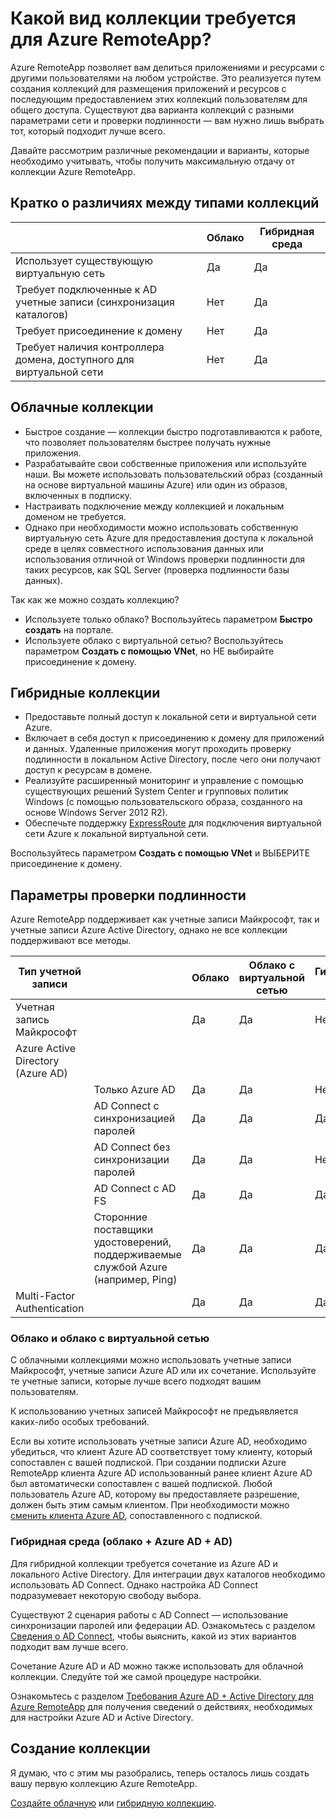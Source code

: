 <properties 
    pageTitle="Какой вид коллекции требуется для Azure RemoteApp? | Microsoft Azure" 
    description="Дополнительные сведения о типах коллекций, доступных в Azure RemoteApp." 
    services="remoteapp" 
	documentationCenter="" 
    authors="lizap" 
    manager="mbaldwin" />

<tags 
    ms.service="remoteapp" 
    ms.workload="compute" 
    ms.tgt_pltfrm="na" 
    ms.devlang="na" 
    ms.topic="article" 
    ms.date="09/28/2015" 
    ms.author="elizapo" />



# Какой вид коллекции требуется для Azure RemoteApp?

Azure RemoteApp позволяет вам делиться приложениями и ресурсами с другими пользователями на любом устройстве. Это реализуется путем создания коллекций для размещения приложений и ресурсов с последующим предоставлением этих коллекций пользователям для общего доступа. Существуют два варианта коллекций с разными параметрами сети и проверки подлинности — вам нужно лишь выбрать тот, который подходит лучше всего.

Давайте рассмотрим различные рекомендации и варианты, которые необходимо учитывать, чтобы получить максимальную отдачу от коллекции Azure RemoteApp.


## Кратко о различиях между типами коллекций

| | Облако | Гибридная среда |
|-----------|-------|--------|
|Использует существующую виртуальную сеть| Да| Да|
|Требует подключенные к AD учетные записи (синхронизация каталогов)| Нет| Да|
|Требует присоединение к домену| Нет| Да|
|Требует наличия контроллера домена, доступного для виртуальной сети| Нет| Да|

## Облачные коллекции
- Быстрое создание — коллекции быстро подготавливаются к работе, что позволяет пользователям быстрее получать нужные приложения.
- Разрабатывайте свои собственные приложения или используйте наши. Вы можете использовать пользовательский образ (созданный на основе виртуальной машины Azure) или один из образов, включенных в подписку.
- Настраивать подключение между коллекцией и локальным доменом не требуется.
- Однако при необходимости можно использовать собственную виртуальную сеть Azure для предоставления доступа к локальной среде в целях совместного использования данных или использования отличной от Windows проверки подлинности для таких ресурсов, как SQL Server (проверка подлинности базы данных).


Так как же можно создать коллекцию?

- Используете только облако? Воспользуйтесь параметром **Быстро создать** на портале.
- Используете облако с виртуальной сетью? Воспользуйтесь параметром **Создать с помощью VNet**, но НЕ выбирайте присоединение к домену.

## Гибридные коллекции
- Предоставьте полный доступ к локальной сети и виртуальной сети Azure.
- Включает в себя доступ к присоединению к домену для приложений и данных. Удаленные приложения могут проходить проверку подлинности в локальном Active Directory, после чего они получают доступ к ресурсам в домене.
- Реализуйте расширенный мониторинг и управление с помощью существующих решений System Center и групповых политик Windows (с помощью пользовательского образа, созданного на основе Windows Server 2012 R2).
- Обеспечьте поддержку [ExpressRoute](http://azure.microsoft.com/services/expressroute/) для подключения виртуальной сети Azure к локальной виртуальной сети.

Воспользуйтесь параметром **Создать с помощью VNet** и ВЫБЕРИТЕ присоединение к домену.

## Параметры проверки подлинности
Azure RemoteApp поддерживает как учетные записи Майкрософт, так и учетные записи Azure Active Directory, однако не все коллекции поддерживают все методы.

| Тип учетной записи | | Облако | Облако с виртуальной сетью | Гибридная среда |
|-----------------------------------|-------------------------------------------------------------|-------|--------------|-------|
| Учетная запись Майкрософт | | Да | Да | Нет |
| Azure Active Directory (Azure AD) | | | | |
| | Только Azure AD | Да | Да | Нет |
| | AD Connect с синхронизацией паролей | Да | Да | Да |
| | AD Connect без синхронизации паролей | Да | Да | Нет |
| | AD Connect с AD FS | Да | Да | Да |
| | Сторонние поставщики удостоверений, поддерживаемые службой Azure (например, Ping) | Да | Да | Да |
| Multi-Factor Authentication | | Да | Да | Да |



### Облако и облако с виртуальной сетью 
С облачными коллекциями можно использовать учетные записи Майкрософт, учетные записи Azure AD или их сочетание. Используйте те учетные записи, которые лучше всего подходят вашим пользователям.

К использованию учетных записей Майкрософт не предъявляется каких-либо особых требований.

Если вы хотите использовать учетные записи Azure AD, необходимо убедиться, что клиент Azure AD соответствует тому клиенту, который сопоставлен с вашей подпиской. При создании подписки Azure RemoteApp клиента Azure AD использованный ранее клиент Azure AD был автоматически сопоставлен с вашей подпиской. Любой пользователь Azure AD, которому вы предоставляете разрешение, должен быть этим самым клиентом. При необходимости можно [сменить клиента Azure AD](remoteapp-changetenant.md), сопоставленного с подпиской.
 
### Гибридная среда (облако + Azure AD + AD)

Для гибридной коллекции требуется сочетание из Azure AD и локального Active Directory. Для интеграции двух каталогов необходимо использовать AD Connect. Однако настройка AD Connect подразумевает некоторую свободу выбора.

Существуют 2 сценария работы с AD Connect — использование синхронизации паролей или федерации AD. Ознакомьтесь с разделом [Сведения о AD Connect](active-directory-aadconnect.md), чтобы выяснить, какой из этих вариантов подходит вам лучше всего.

Сочетание Azure AD и AD можно также использовать для облачной коллекции. Следуйте той же самой процедуре настройки.

Ознакомьтесь с разделом [Требования Azure AD + Active Directory для Azure RemoteApp](remoteapp-ad.md) для получения сведений о действиях, необходимых для настройки Azure AD и Active Directory.

## Создание коллекции
Я думаю, что с этим мы разобрались, теперь осталось лишь создать вашу первую коллекцию Azure RemoteApp.

[Создайте облачную](remoteapp-create-cloud-deployment.md) или [гибридную коллекцию](remoteapp-create-hybrid-deployment.md).

<!---HONumber=Oct15_HO1-->